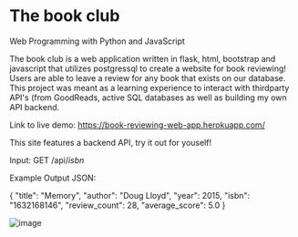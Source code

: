 # The book club

Web Programming with Python and JavaScript

The book club is a web application written in flask, html, bootstrap and javascript that utilizes postgressql to create a website for book reviewing! Users are able to leave a review for any book that exists on our database. This project was meant as a learning experience to interact with thirdparty API's (from GoodReads, active SQL databases as well as building my own API backend. 

Link to live demo: 
https://book-reviewing-web-app.herokuapp.com/

This site features a backend API, try it out for youself!

Input: 
GET <url>/api/*isbn*
  
Example Output JSON: 

{
    "title": "Memory",
    "author": "Doug Lloyd",
    "year": 2015,
    "isbn": "1632168146",
    "review_count": 28,
    "average_score": 5.0
}


![image](path)

